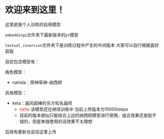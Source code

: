 # 欢迎来到这里！

这里是我个人训练的自用模型

`embeddings`文件夹下最新版本的`pt`模型

`textual_inversion`文件夹下是训练过程中产生的中间版本 大家可以自行根据喜好获取



目前包含模型有：

角色模型：

- nahida：原神草神-纳西妲

风格模型：

- keta：画风超棒的东方知名画师
  - <font color="red">nsfw</font> 该模型还在继续训练中 当前上传版本为10000steps
  - 目前的版本貌似只能结合上边的纳西妲模型进行使用，组合效果还是挺不错的，但是单独使用的话效果不太理想



后续有更新也会往这里上传

